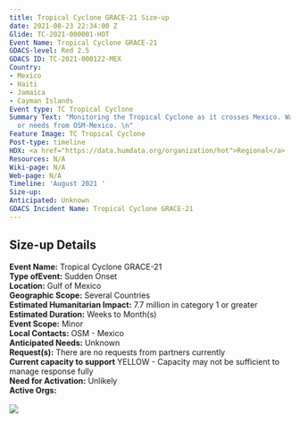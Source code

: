 ```yaml
---
title: Tropical Cyclone GRACE-21 Size-up
date: 2021-08-23 22:34:00 Z
Glide: TC-2021-000001-HOT
Event Name: Tropical Cyclone GRACE-21
GDACS-level: Red 2.5
GDACS ID: TC-2021-000122-MEX
Country:
- Mexico
- Haiti
- Jamaica
- Cayman Islands
Event type: TC Tropical Cyclone
Summary Text: "Monitoring the Tropical Cyclone as it crosses Mexico. Waiting for requests
  or needs from OSM-Mexico. \n"
Feature Image: TC Tropical Cyclone
Post-type: timeline
HDX: <a href="https://data.humdata.org/organization/hot">Regional</a>
Resources: N/A
Wiki-page: N/A
Web-page: N/A
Timeline: 'August 2021 '
Size-up: 
Anticipated: Unknown
GDACS Incident Name: Tropical Cyclone GRACE-21
---
```


<h2>Size-up Details</h2>

<strong>Event Name:</strong> Tropical Cyclone GRACE-21<br>
<strong>Type ofEvent:</strong> Sudden Onset<br>
<strong>Location:</strong> Gulf of Mexico<br>
<strong>Geographic Scope:</strong> Several Countries<br>
<strong>Estimated Humanitarian Impact:</strong> 7.7 million in category 1 or greater<br>
<strong>Estimated Duration:</strong> Weeks to Month(s)<br>
<strong>Event Scope:</strong> Minor<br>
<strong>Local Contacts:</strong> OSM - Mexico<br>
<strong>Anticipated Needs:</strong> Unknown<br>
<strong>Request(s):</strong> There are no requests from partners currently <br>
<strong>Current capacity to support</strong> YELLOW - Capacity may not be sufficient to manage response fully<br>
<strong>Need for Activation:</strong> Unlikely<br>
<strong>Active Orgs:</strong> <br>
<br>
<img src="https://pbs.twimg.com/media/E9n5NxEXEAEjGWy?format=jpg&name=large" > 